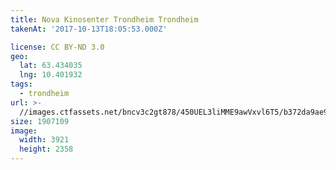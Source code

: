 ```yaml
---
title: Nova Kinosenter Trondheim Trondheim
takenAt: '2017-10-13T18:05:53.000Z'

license: CC BY-ND 3.0
geo:
  lat: 63.434035
  lng: 10.401932
tags:
  - trondheim
url: >-
  //images.ctfassets.net/bncv3c2gt878/450UEL3liMME9awVxvl6T5/b372da9ae9f31f5343bb6f10367b0760/nova-kinosenter-trondheim-trondheim_37677053951_o
size: 1907109
image:
  width: 3921
  height: 2358
---
```

